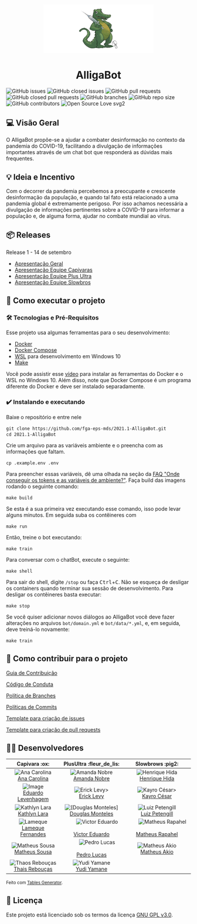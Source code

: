 
<p align="center">
  <img width="300" src="docs/assets/img/logo.png">
</p>
<h1 align="center">AlligaBot</h1>

 ![GitHub issues](https://img.shields.io/github/issues/fga-eps-mds/2021.1-AlligaBot?color=red)
 ![GitHub closed issues](https://img.shields.io/github/issues-closed/fga-eps-mds/2021.1-AlligaBot?color=green)
 ![GitHub pull requests](https://img.shields.io/github/issues-pr/fga-eps-mds/2021.1-AlligaBot?color=orange)
 ![GitHub closed pull requests](https://img.shields.io/github/issues-pr-closed/fga-eps-mds/2021.1-AlligaBot?color=brightgreen)
 ![GitHub branches](https://badgen.net/github/branches/fga-eps-mds/2021.1-AlligaBot/)
 ![GitHub repo size](https://img.shields.io/github/repo-size/fga-eps-mds/2021.1-AlligaBot?color=purple)
 ![GitHub contributors](https://img.shields.io/github/contributors/fga-eps-mds/2021.1-AlligaBot?color=ff69b4)
 ![Open Source Love svg2](https://badges.frapsoft.com/os/v2/open-source.svg?v=103)
<!-- ![GitHub commits count](https://badgen.net/github/commits/fga-eps-mds/2021.1-AlligaBot/)
<!-- [![MIT license](https://img.shields.io/badge/License-MIT-blue.svg)](https://github.com/fga-eps-mds/2021.1-AlligaBot/blob/main/LICENSE) -->

## 💻 Visão Geral
O AlligaBot propõe-se a ajudar a combater desinformação
no contexto da pandemia do COVID-19, facilitando a  divulgação 
de informações importantes através de um chat bot que responderá as dúvidas
mais frequentes.
	

## 💡 Ideia e Incentivo
Com o decorrer da pandemia percebemos a preocupante e crescente desinformação da
população, e quando tal fato está relacionado a uma pandemia global é 
extremamente perigoso. Por isso achamos necessária a divulgação de informações 
pertinentes sobre a COVID-19 para informar a população e, de alguma forma, 
ajudar no combate mundial ao vírus.

<!-- ## ⚙️ Funcionalidades
- [x] Checkbox:
  - [x] Sub-Checkbox
    - Tópico 1
    - Tópico 2 -->

 ## 📦 Releases
  Release 1 - 14 de setembro
  - [Apresentação Geral](https://youtu.be/S_MtOdIb13s)
  - [Apresentação Equipe Capivaras](https://www.youtube.com/watch?v=TWQMUeZd9EY)
  - [Apresentação Equipe Plus Ultra](https://www.youtube.com/watch?v=5FDRdg9cj_k)
  - [Apresentação Equipe Slowbros](https://www.youtube.com/watch?v=mxh4G5HwLlE)
  
<!--  Release 2 - 28 de outubto -->

## 🚀 Como executar o projeto
### 🛠 Tecnologias e Pré-Requisitos
Esse projeto usa algumas ferramentas para o seu desenvolvimento:
- [Docker](https://docs.docker.com/get-docker/)
- [Docker Compose](https://docs.docker.com/compose/install/)
- [WSL](https://docs.microsoft.com/pt-br/windows/wsl/install-win10) para 
desenvolvimento em Windows 10
- [Make](https://www.gnu.org/software/make/)

Você pode assistir esse [vídeo](https://www.youtube.com/watch?v=oQ08ZaOAiGU)
para instalar as ferramentas do Docker e o WSL no Windows 10. Além disso, note
que Docker Compose é um programa diferente do Docker e deve ser instalado 
separadamente.

### ✔️ Instalando e executando
Baixe o repositório e entre nele

    git clone https://github.com/fga-eps-mds/2021.1-AlligaBot.git
    cd 2021.1-AlligaBot

Crie um arquivo para as variáveis ambiente e o preencha com as
informações que faltam.

    cp .example.env .env

Para preencher essas variáveis, dê uma olhada na seção da 
[FAQ "Onde conseguir os tokens e as variáveis de ambiente?"](docs/_posts/2021-09-16-faq.md).
Faça build das imagens rodando o seguinte comando:

    make build 

Se esta é a sua primeira vez executando esse comando, isso pode levar 
alguns minutos. Em seguida suba os contêineres com

    make run

Então, treine o bot executando:

    make train


Para conversar com o chatBot, execute o seguinte:

    make shell

Para sair do shell, digite `/stop` ou faça <kbd>Ctrl</kbd>+<kbd>C</kbd>.
Não se esqueça de desligar os containers quando terminar sua sessão de
desenvolvimento. Para desligar os contêineres basta executar:

    make stop

Se você quiser adicionar novos diálogos ao AlligaBot você deve fazer alterações 
no arquivos `bot/domain.yml` e `bot/data/*.yml`, e, em seguida, deve treiná-lo
novamente:

    make train


## 🤝 Como contribuir para o projeto

[Guia de Contribuição](docs/_posts/2021-08-16-como-contribuir.md)

[Código de Conduta](docs/_posts/2021-08-21-code_of_conduct.md)

[Política de Branches](docs/_posts/2021-08-19-branches.md)

[Políticas de Commits](docs/_posts/2021-08-18-commits.md)

[Template para criação de issues](.github/ISSUE_TEMPLATE/custom.md)

[Template para criação de pull requests](.github/pull_request_template.md)

## 👨‍💻 Desenvolvedores
<table class="tg">
<thead>
  <tr>
    <th class="tg-uzvj">Capivara :ox:</th>
    <th class="tg-uzvj">PlusUltra :fleur_de_lis:</th>
    <th class="tg-uzvj">Slowbrows :pig2:</th>
  </tr>
</thead>
<tbody>
  <tr>
    <td class="tg" style="text-align:center;">        <img src="https://avatars.githubusercontent.com/u/49570180?v=4&s=45" alt="Ana Carolina" width="45" height="45">       <br><a href="https://github.com/AnaCarolinaRodriguesLeite" target="_blank" rel="noopener noreferrer"> Ana Carolina </a></td>
    <td class="tg" style="text-align:center;">        <img src="https://avatars.githubusercontent.com/u/44625056?v=4&s=45" alt="Amanda Nobre" width="45" height="45">        <br><a href="https://github.com/AmandaNbr" target="_blank" rel="noopener noreferrer">Amanda Nobre</a></td>
    <td class="tg" style="text-align:center;">        <img src="https://avatars.githubusercontent.com/u/78568172?v=4&s=45" alt="Henrique Hida" width="45" height="45">        <br><a href="https://github.com/HenriqueHida" target="_blank" rel="noopener noreferrer">Henrique Hida</a></td>
  </tr>
  <tr>
    <td class="tg" style="text-align:center;">        <img src="https://avatars.githubusercontent.com/u/36899389?v=4&s=45" alt="Image" width="45" height="45">        <br><a href="https://github.com/MegahNevel" target="_blank" rel="noopener noreferrer"> Eduardo Levenhagem</a></td>
    <td class="tg" style="text-align:center;">&nbsp;&nbsp;&nbsp;&nbsp;&nbsp;&nbsp;&nbsp;&nbsp;<img src="https://avatars.githubusercontent.com/u/48847770?v=4&s=45" alt="Erick Levy>">&nbsp;&nbsp;&nbsp;&nbsp;&nbsp;&nbsp;&nbsp;&nbsp;<br><a href="https://github.com/Ericklevy">Erick Levy</a></td>
    <td class="tg" style="text-align:center;">&nbsp;&nbsp;&nbsp;&nbsp;&nbsp;&nbsp;&nbsp;&nbsp;<img src="https://avatars.githubusercontent.com/u/39713656?v=4&s=45" alt="Kayro César>">&nbsp;&nbsp;&nbsp;&nbsp;&nbsp;&nbsp;&nbsp;&nbsp;<br><a href="https://github.com/kayrocesar">Kayro César</a></td>
  </tr>
  <tr>
    <td class="tg" style="text-align:center;">        <img src="https://avatars.githubusercontent.com/u/52364259?v=4&s=45" alt="Kathlyn Lara" width="45" height="45">        <br><a href="https://github.com/klmurussi" target="_blank" rel="noopener noreferrer"> Kathlyn Lara</a></td>
    <td class="tg" style="text-align:center;">        <img src="https://avatars.githubusercontent.com/u/54580766?v=4&s=45" alt="[Douglas Monteles]" width="45" height="45">        <br><a href="https://github.com/DouglasMonteles" target="_blank" rel="noopener noreferrer">Douglas Monteles</a></td>
    <td class="tg" style="text-align:center;">&nbsp;&nbsp;&nbsp;&nbsp;&nbsp;&nbsp;&nbsp;&nbsp;<img src="https://avatars.githubusercontent.com/u/44177946?v=4&s=45" alt="Luiz Petengill">&nbsp;&nbsp;&nbsp;&nbsp;&nbsp;&nbsp;&nbsp;&nbsp;<br><a href="https://github.com/LuizPettengill">Luiz Petengill</a></td>
  </tr>
  <tr>
    <td class="tg" style="text-align:center;">        <img src="https://avatars.githubusercontent.com/u/79016306?v=4&s=45" alt="Lameque" width="45" height="45">        <br><a href="https://github.com/LamequeFernandes" target="_blank" rel="noopener noreferrer">Lameque Fernandes </a></td>
    <td class="tg" style="text-align:center;">&nbsp;&nbsp;&nbsp;&nbsp;&nbsp;&nbsp;&nbsp;&nbsp;<img src="https://avatars.githubusercontent.com/u/78758172?v=4&s=45" alt="Victor Eduardo">&nbsp;&nbsp;&nbsp;&nbsp;&nbsp;&nbsp;&nbsp;&nbsp;<br><a href="https://github.com/victorear05">Victor Eduardo</a></td>
    <td class="tg" style="text-align:center;">&nbsp;&nbsp;&nbsp;&nbsp;&nbsp;&nbsp;&nbsp;&nbsp;<img src="https://avatars.githubusercontent.com/u/53947083?v=4&s=45" alt="Matheus Rapahel">&nbsp;&nbsp;&nbsp;&nbsp;&nbsp;&nbsp;&nbsp;&nbsp;<br><a href="https://github.com/matheusrazor">Matheus Rapahel</a></td>
  </tr>
  <tr>
    <td class="tg" style="text-align:center;">        <img src="https://avatars.githubusercontent.com/u/54778783?v=4&s=45" alt="Matheus Sousa" width="45" height="45">        <br><a href="https://github.com/gatotabaco" target="_blank" rel="noopener noreferrer">Matheus Sousa</a></td>
    <td class="tg" style="text-align:center;">&nbsp;&nbsp;&nbsp;&nbsp;&nbsp;&nbsp;&nbsp;&nbsp;<img src="https://avatars.githubusercontent.com/u/85000470?v=4&s=45" alt="Pedro Lucas">&nbsp;&nbsp;&nbsp;&nbsp;&nbsp;&nbsp;&nbsp;&nbsp;<br><a href="https://github.com/PedroLSF">Pedro Lucas</a></td>
    <td class="tg" style="text-align:center;">&nbsp;&nbsp;&nbsp;&nbsp;&nbsp;&nbsp;&nbsp;&nbsp;<img src="https://avatars.githubusercontent.com/u/73257118?v=4&s=45" alt="Matheus Akio">&nbsp;&nbsp;&nbsp;&nbsp;&nbsp;&nbsp;&nbsp;&nbsp;<br><a href="https://github.com/matheusakio">Matheus Akio</a></td>
  </tr>
  <tr>
    <td class="tg" style="text-align:center;">        <img src="https://avatars.githubusercontent.com/u/35047444?v=4&s=45" alt="Thaos Rebouças" width="45" height="45">        <br><a href="https://github.com/Thais-ra" target="_blank" rel="noopener noreferrer">Thais Rebouças</a></td>
    <td class="tg" style="text-align:center;">        <img src="https://avatars.githubusercontent.com/u/37981839?s=45&v=4" alt="Yudi Yamane" width="45" height="45">        <br><a href="https://github.com/yudi-azvd" target="_blank" rel="noopener noreferrer">Yudi Yamane</a></td>
    <td class="tg" style="text-align:center;"></td>
  </tr>
</tbody>
</table>
<small>Feito com <a href="https://www.tablesgenerator.com/html_tables">
  Tables Generator</a>.
</small>

## 📝 Licença
Este projeto está licenciado sob os termos da licença 
[GNU GPL v3.0](./LICENSE).

